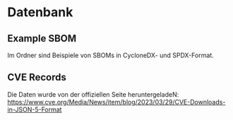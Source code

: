 # Datenbank

## Example SBOM

Im Ordner sind Beispiele von SBOMs in CycloneDX- und SPDX-Format.

## CVE Records
Die Daten wurde von der offiziellen Seite heruntergeladeN: https://www.cve.org/Media/News/item/blog/2023/03/29/CVE-Downloads-in-JSON-5-Format